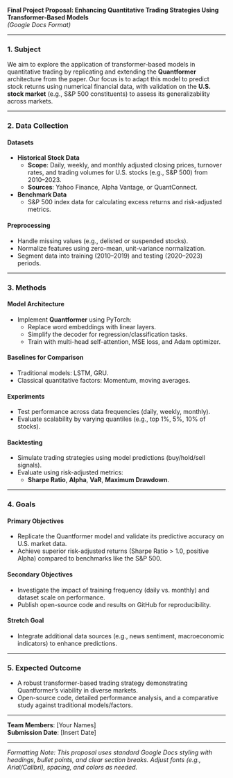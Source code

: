 **Final Project Proposal: Enhancing Quantitative Trading Strategies Using Transformer-Based Models**  
*(Google Docs Format)*  

---

### **1. Subject**  
We aim to explore the application of transformer-based models in quantitative trading by replicating and extending the **Quantformer** architecture from the paper. Our focus is to adapt this model to predict stock returns using numerical financial data, with validation on the **U.S. stock market** (e.g., S&P 500 constituents) to assess its generalizability across markets.  

---

### **2. Data Collection**  
#### **Datasets**  
- **Historical Stock Data**  
  - **Scope**: Daily, weekly, and monthly adjusted closing prices, turnover rates, and trading volumes for U.S. stocks (e.g., S&P 500) from 2010–2023.  
  - **Sources**: Yahoo Finance, Alpha Vantage, or QuantConnect.  
- **Benchmark Data**  
  - S&P 500 index data for calculating excess returns and risk-adjusted metrics.  

#### **Preprocessing**  
- Handle missing values (e.g., delisted or suspended stocks).  
- Normalize features using zero-mean, unit-variance normalization.  
- Segment data into training (2010–2019) and testing (2020–2023) periods.  

---

### **3. Methods**  
#### **Model Architecture**  
- Implement **Quantformer** using PyTorch:  
  - Replace word embeddings with linear layers.  
  - Simplify the decoder for regression/classification tasks.  
  - Train with multi-head self-attention, MSE loss, and Adam optimizer.  

#### **Baselines for Comparison**  
- Traditional models: LSTM, GRU.  
- Classical quantitative factors: Momentum, moving averages.  

#### **Experiments**  
- Test performance across data frequencies (daily, weekly, monthly).  
- Evaluate scalability by varying quantiles (e.g., top 1%, 5%, 10% of stocks).  

#### **Backtesting**  
- Simulate trading strategies using model predictions (buy/hold/sell signals).  
- Evaluate using risk-adjusted metrics:  
  - **Sharpe Ratio**, **Alpha**, **VaR**, **Maximum Drawdown**.  

---

### **4. Goals**  
#### **Primary Objectives**  
- Replicate the Quantformer model and validate its predictive accuracy on U.S. market data.  
- Achieve superior risk-adjusted returns (Sharpe Ratio > 1.0, positive Alpha) compared to benchmarks like the S&P 500.  

#### **Secondary Objectives**  
- Investigate the impact of training frequency (daily vs. monthly) and dataset scale on performance.  
- Publish open-source code and results on GitHub for reproducibility.  

#### **Stretch Goal**  
- Integrate additional data sources (e.g., news sentiment, macroeconomic indicators) to enhance predictions.  

---

### **5. Expected Outcome**  
- A robust transformer-based trading strategy demonstrating Quantformer’s viability in diverse markets.  
- Open-source code, detailed performance analysis, and a comparative study against traditional models/factors.  

--- 

**Team Members**: [Your Names]  
**Submission Date**: [Insert Date]  

---  
*Formatting Note: This proposal uses standard Google Docs styling with headings, bullet points, and clear section breaks. Adjust fonts (e.g., Arial/Calibri), spacing, and colors as needed.*
